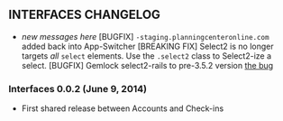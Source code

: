 INTERFACES CHANGELOG
--------------------

* _new messages here_
[BUGFIX] `-staging.planningcenteronline.com` added back into App-Switcher
[BREAKING FIX] Select2 is no longer targets *all* `select` elements.  Use the `.select2` class to Select2-ize a select.
[BUGFIX] Gemlock select2-rails to pre-3.5.2 version [the bug](https://github.com/ivaynberg/select2/issues/2412)

### Interfaces 0.0.2 (June 9, 2014)

* First shared release between Accounts and Check-ins
